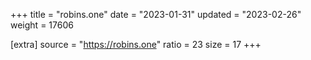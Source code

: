 +++
title = "robins.one"
date = "2023-01-31"
updated = "2023-02-26"
weight = 17606

[extra]
source = "https://robins.one"
ratio = 23
size = 17
+++
